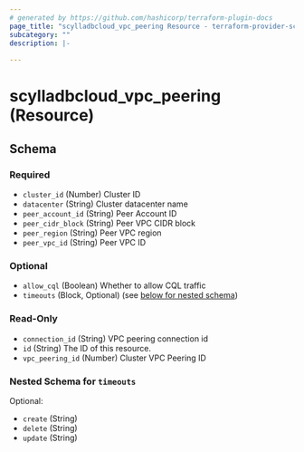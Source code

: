 ```yaml
---
# generated by https://github.com/hashicorp/terraform-plugin-docs
page_title: "scylladbcloud_vpc_peering Resource - terraform-provider-scylladbcloud"
subcategory: ""
description: |-
  
---
```


# scylladbcloud_vpc_peering (Resource)





<!-- schema generated by tfplugindocs -->
## Schema

### Required

- `cluster_id` (Number) Cluster ID
- `datacenter` (String) Cluster datacenter name
- `peer_account_id` (String) Peer Account ID
- `peer_cidr_block` (String) Peer VPC CIDR block
- `peer_region` (String) Peer VPC region
- `peer_vpc_id` (String) Peer VPC ID

### Optional

- `allow_cql` (Boolean) Whether to allow CQL traffic
- `timeouts` (Block, Optional) (see [below for nested schema](#nestedblock--timeouts))

### Read-Only

- `connection_id` (String) VPC peering connection id
- `id` (String) The ID of this resource.
- `vpc_peering_id` (Number) Cluster VPC Peering ID

<a id="nestedblock--timeouts"></a>
### Nested Schema for `timeouts`

Optional:

- `create` (String)
- `delete` (String)
- `update` (String)


